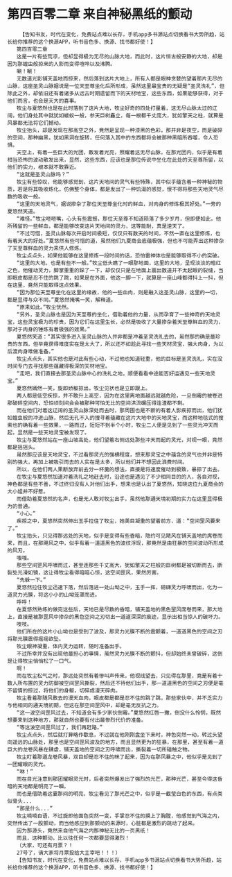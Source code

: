 # 第四百零二章 来自神秘黑纸的颤动
        【告知书友，时代在变化，免费站点难以长存，手机app多书源站点切换看书大势所趋，站长给你推荐的这个换源APP，听书音色多、换源、找书都好使！】
       第四百零二章
       这是一片有些荒凉，但却显得极为无尽的山脉大地，而此时，这片恒古般安静的大地，却是因为那蝗虫般掠来的人影而变得喧哗以及沸腾。
       唰！唰！
       无数道光影铺天盖地而掠来，然后落到这片大地上，所有人都是眼神贪婪的望着那片无尽的山脉，这座圣灵山脉据说是一位天至尊坐化后所形成，虽然这里最宝贵的无疑是“圣灵洗礼”，但除此之外，却依旧还有着诸多从远古时期遗留而下的天材地宝，这些东西，如果能够获得，对于他们而言，也会是天大的喜事。
       牧尘与夏悠然也是在此时落到了这片大地，牧尘好奇的四处打量着，这无尽山脉太过的辽阔，他们身处其中就犹如蝼蚁一般，参天巨树矗立，每一根都千丈庞大，犹如擎天之柱，就算是风暴都无法将它们撼动。
       牧尘抬头，却是发现在那高空之外，竟然是呈现一种漆黑的色彩，那并非是夜空，而是破碎的空间，那种幽黑，犹如黑洞在旋转，任何落入其中的东西都将会被那种黑暗所吞噬，令人恐惧。
       天空上，有着一些巨大的光团，散发着光亮，照耀着这无尽山脉，在那光团内，似乎是有着相当恐怖的波动散发出来，显然，这些东西，应该也是那位传说中坐化在此处的天至尊所留，以他们的实力，根本就不敢靠近。
       “这就是圣灵山脉吗？”
       牧尘有些惊叹，他能够感觉到，这片天地间的灵气有些特殊，其中似乎蕴含着一种神秘的物质，若是将其吸收炼化，仿佛整个身体，都是发出了一种饥渴的感觉，恨不得将那些天地灵气尽数的吸收一般。
       “这里的天地灵气，据说掺杂了那位天至尊坐化时的鲜血，对肉身的修炼极其好处。”一旁的夏悠然笑道。
       “难怪。”牧尘咂咂嘴，心头有些震撼，那位天至尊不知道陨落了多少岁月，但即便如此，他所残留的一些鲜血，都是能够改变这片天地间的灵力，这等能耐，真是逆天了。
       “不过可惜，圣灵山脉每次开启时间极短，仅仅只有数天的时间，不然一直在这里修炼，也有着天大的好处。”夏悠然有些可惜的道，虽然他们九夏商会底蕴极强，但也不可能弄出这种掺杂了天至尊鲜血的灵力来供人修炼。
       牧尘点点头，如果他能够在这里修炼一段时间的话，恐怕雷神体也是能够取得不小的突破。
       “这里的大地，也是有些不一般。”牧尘低头瞧了一眼那地面，这里的大地，呈现淡淡的暗红之色，他催动灵力，脚掌重重的跺了一下，却仅仅只是在地面上震出数道并不太起眼的裂缝，当即眼皮都是忍不住的跳了跳，如果是在外面，他这一脚一下，就算是一座山峰都得抖上一抖，但在这里，竟然只能取得这点效果。
       “因为那位天至尊坐化在这里的缘故，他的一些血肉，则是融入这圣灵山脉，这里的一切，都是显得与众不同。”夏悠然掩嘴一笑，解释道。
       “原来如此。”牧尘恍然。
       “另外，圣灵山脉也是因为天至尊的坐化，借助着他的力量，从而孕育了一些神奇的天地灵宝，这些灵宝极为的珍贵，因为它们在这里生长，必然是吸收了大量掺杂着天至尊鲜血的灵力，那对于肉身的锤炼有着极强的效果。”
       夏悠然笑道：“其实很多进入圣灵山脉的人并非都是冲着圣灵洗礼去的，虽然那的确是最珍贵的东西，但毕竟获得难度实在是太大了，所以还不如趁此寻找一些天材灵宝，强大肉身，为以后渡肉身难做准备。”
       牧尘点点头，其实他也是对此有些心动，不过他也知道轻重，他的目标是圣灵洗礼，实在没时间专门去寻找那些蕴藏得极深的天材地宝。
       “走吧，我们直接去那圣灵山脉中心的洗礼之地，顺便看看中途能否好运遇见一些天地灵宝。”
       夏悠然嫣然一笑，旋即娇躯掠出，牧尘见状也是立即跟上。
       两人都是低空疾掠，并不敢升上高空，因为在这里离地面越远就越危险，一旦倒霉的被卷进那破碎空间内，恐怕顷刻间会会被那种可怕无比的空间洪流碾压得连渣都不剩。
       而在他们对着这辽阔的圣灵山脉深处而去时，那周围也是不断的有着人影疾掠而出，他们犹如蝗虫般的冲进山脉，然后无孔不入的搜寻着蕴藏在这片大地中的天地灵宝，而这种地毯式的搜索也的确有着一些效果，一路而过，短短不到半个小时，牧尘二人便是见到了一些灵光冲天而起，显然是一些天地灵宝被发现了。
       牧尘与夏悠然站在一座山坡高处，他们望着右侧远处那些冲天而起的灵光，对视一眼，竟然都是摇摇头。
       虽然那应该是天地灵宝，不过看那灵光的强横程度，想来那灵宝之中蕴含的灵气也并非是特别的强大，再加上被吸引而去的人实在是太多，所以他们并不想因此浪费时间。
       所以，在他们两人果断放弃前去分一杯羹的想法，直接是将速度催动到极致，暴掠了出去。
       在牧尘与夏悠然加速对着洗礼之地赶去时，沿途也是遇见了不少相同目的的人，各自对视，神色都是有些不善，不过终归没有人对他们出手，想来也是认出了夏悠然，知晓这位九夏商会的大小姐并不好惹。
       而借助着夏悠然的名声，也是无人敢对牧尘出手，虽然他那通天境初期的实力在这里显得极为的普通。
       “小心。”
       疾掠之中，夏悠然突然伸出玉手拉住了牧尘，她美目凝重的望着前方，道：“空间罡风要来了。”
       牧尘抬头，只见得那远处的天地，似乎是变得有些昏暗，隐约可见飓风在铺天盖地的席卷而来，而且，在那飓风之中，似乎有着一道道黑色的波纹浮现，那竟然是由狂暴的空间波动所形成的风刃。
       嗤嗤。
       那些空间罡风呼啸而过，甚至连那些千丈高大，犹如擎天之柱般的巨树都是被切断而去，断裂处光滑如镜，这让得牧尘看得暗暗心惊，这空间罡风，果然厉害。
       “先躲一下。”
       夏悠然拉住牧尘迅速下落，然后落进一处山坳之中，玉手一挥，磅礴灵力呼啸而出，化为一道灵力光膜，将这小小的山坳笼罩而进。
       呼呼！
       在夏悠然熟练的做完这些后，天地已是尽数的昏暗，铺天盖地的黑色罡风席卷而来，那大地上，直接是被那罡风中掺杂的黑色空间之刃切出一道道深深的痕迹，显示出相当惊人的破坏力。
       吱吱。
       他们所在的这片小山坳也是受到了波及，那灵力光膜不断的震颤着，一道道黑色的空间之刃将那光膜震得摇摇欲坠。
       牧尘眼神凝重，体内灵力运转，随时准备出手。
       不过所幸并没有出现他最担心的事情，虽然灵力光膜不断的颤抖，但却始终未曾破碎，这倒是让得牧尘悄悄松了一口气。
       啊！
       而在牧尘松气之时，那远处突然有着惨叫声传来，他视线望去，只见得在那里，竟是有着十数人所布置的灵力防御被空间罡风撕裂，然后还不待他们出手，那一道道黑色的空间之刃便是毫不留情的掠过，将他们的身躯，切碎成漫天碎肉。
       牧尘看着那随风散去的漫天血肉，眼皮都是都是忍不住的跳了跳，那些家伙中，并不乏实力与他相同的通天境初期，但这在那空间罡风中，却是毫无反抗之力。
       “这一波空间罡风过去，不知道会有多少家伙倒霉。”夏悠然红唇一撇，倒没什么怜悯，既然想要来到这种地方，那就自然也要有付出最惨烈代价的准备。
       “等这波空间罡风过了，我们再赶路。”
       牧尘点点头，然后就打算略作歇息，不过就在他刚刚盘坐下来时，神色突然一动，转过头望向遥远的山脉处，那里也是空间罡风波及的地方，而且显然更为的狂暴，在那里，甚至有着一道巨大的龙卷风暴在肆虐，铺天盖地的空间之刃呼啸而出，撕裂着一切所碰触之物。
       牧尘盯着那道龙卷风暴，双目却是忍不住的眯了起来，因为在那风暴之中，他似乎是见到了一团耀眼的灵光。
       “咻！”
       而在目光注意到那团耀眼灵光时，后者突然爆发出了强烈的光芒，那种光芒，甚至令得这昏暗的天地都是明亮了一瞬。
       而也是借助着这霎那间的明亮，牧尘看见了那光芒之中，似乎是一截莹白色的东西，有点类似骨头...
       “那是什么...”
       牧尘喃喃自语，不过旋即他面色突然一变，手掌忍不住的摸上了胸膛，他感觉到气海之内，突然传出了一股颤动，而当他感应到那颤动的来源时，心脏都是激烈的跳动了起来。
       因为那源头，竟然来自他气海之内那神秘无比的一页黑纸！
       而且，这种颤动，比以往任何一次都要显得激烈！
       （大家，可还有月票？！
       27号了，请大家将月票投给大主宰吧！！！）
       【告知书友，时代在变化，免费站点难以长存，手机app多书源站点切换看书大势所趋，站长给你推荐的这个换源APP，听书音色多、换源、找书都好使！】